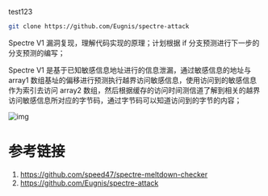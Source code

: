 test123

```bash
git clone https://github.com/Eugnis/spectre-attack
```

Spectre V1 漏洞复现，理解代码实现的原理；计划根据 if 分支预测进行下一步的分支预测的编写；

Spectre V1 是基于已知敏感信息地址进行的信息泄漏，通过敏感信息的地址与 array1 数组基址的偏移进行预测执行越界访问敏感信息，使用访问到的敏感信息作为索引去访问 array2 数组，然后根据缓存的访问时间测信道了解到相关的越界访问敏感信息所对应的字节码，通过字节码可以知道访问到的字节的内容；

![img](https://cdn.nlark.com/yuque/0/2025/png/34580676/1743669032765-d16347ac-128d-42b7-930c-95bb217caa21.png)

# 参考链接

1. https://github.com/speed47/spectre-meltdown-checker
2. https://github.com/Eugnis/spectre-attack